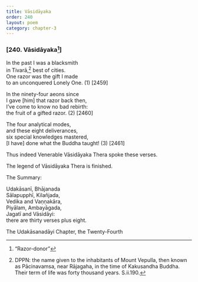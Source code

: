 ```yaml
---
title: Vāsidāyaka
order: 240
layout: poem
category: chapter-3
---
```


### \[240. Vāsidāyaka[^1]\]

In the past I was a blacksmith  
in Tivarā,[^2] best of cities.  
One razor was the gift I made  
to an unconquered Lonely One. (1) \[2459\]

In the ninety-four aeons since  
I gave \[him\] that razor back then,  
I’ve come to know no bad rebirth:  
the fruit of a gifted razor. (2) \[2460\]

The four analytical modes,  
and these eight deliverances,  
six special knowledges mastered,  
\[I have\] done what the Buddha taught! (3) \[2461\]

Thus indeed Venerable Vāsidāyaka Thera spoke these verses.

The legend of Vāsidāyaka Thera is finished.

The Summary:

Udakāsanī, Bhājanada  
Sālapupphī, Kilañjada,  
Vedika and Vaṇṇakāra,  
Piyālam, Ambayāgada,  
Jagatī and Vāsidāyi:  
there are thirty verses plus eight.

The Udakāsanadāyi Chapter, the Twenty-Fourth

[^1]: “Razor-donor”

[^2]: DPPN: the name given to the inhabitants of Mount Vepulla, then known as Pācinavamsa, near Rājagaha, in the time of Kakusandha Buddha. Their term of life was forty thousand years. S.ii.190.

